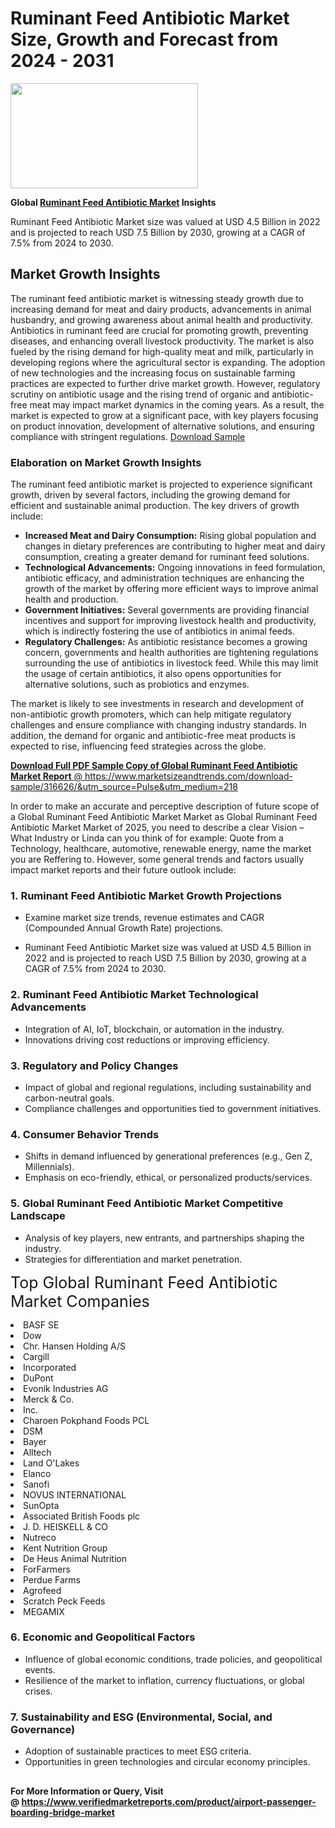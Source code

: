 <H1>Ruminant Feed Antibiotic Market Size, Growth and Forecast from 2024 - 2031</H1><img class="aligncenter size-medium wp-image-584254" src="https://thirdeyenews.in/wp-content/uploads/2024/09/Global-Market-Research-300x168.jpeg" alt="" width="300" height="168" /><p><strong>Global&nbsp;<a href="https://www.marketsizeandtrends.com/download-sample/316626/&amp;utm_source=Pulse&amp;utm_medium=218">Ruminant Feed Antibiotic Market</a> Insights</strong></p><p>Ruminant Feed Antibiotic Market size was valued at USD 4.5 Billion in 2022 and is projected to reach USD 7.5 Billion by 2030, growing at a CAGR of 7.5% from 2024 to 2030.</p><p><h2>Market Growth Insights</h2> <p>The ruminant feed antibiotic market is witnessing steady growth due to increasing demand for meat and dairy products, advancements in animal husbandry, and growing awareness about animal health and productivity. Antibiotics in ruminant feed are crucial for promoting growth, preventing diseases, and enhancing overall livestock productivity. The market is also fueled by the rising demand for high-quality meat and milk, particularly in developing regions where the agricultural sector is expanding. The adoption of new technologies and the increasing focus on sustainable farming practices are expected to further drive market growth. However, regulatory scrutiny on antibiotic usage and the rising trend of organic and antibiotic-free meat may impact market dynamics in the coming years. As a result, the market is expected to grow at a significant pace, with key players focusing on product innovation, development of alternative solutions, and ensuring compliance with stringent regulations. <a href="#">Download Sample</a> <h3>Elaboration on Market Growth Insights</h3> <p>The ruminant feed antibiotic market is projected to experience significant growth, driven by several factors, including the growing demand for efficient and sustainable animal production. The key drivers of growth include:</p> <ul> <li><strong>Increased Meat and Dairy Consumption:</strong> Rising global population and changes in dietary preferences are contributing to higher meat and dairy consumption, creating a greater demand for ruminant feed solutions.</li> <li><strong>Technological Advancements:</strong> Ongoing innovations in feed formulation, antibiotic efficacy, and administration techniques are enhancing the growth of the market by offering more efficient ways to improve animal health and production.</li> <li><strong>Government Initiatives:</strong> Several governments are providing financial incentives and support for improving livestock health and productivity, which is indirectly fostering the use of antibiotics in animal feeds.</li> <li><strong>Regulatory Challenges:</strong> As antibiotic resistance becomes a growing concern, governments and health authorities are tightening regulations surrounding the use of antibiotics in livestock feed. While this may limit the usage of certain antibiotics, it also opens opportunities for alternative solutions, such as probiotics and enzymes.</li> </ul> <p>The market is likely to see investments in research and development of non-antibiotic growth promoters, which can help mitigate regulatory challenges and ensure compliance with changing industry standards. In addition, the demand for organic and antibiotic-free meat products is expected to rise, influencing feed strategies across the globe.</p> <a href="#"></p><p><span class=""><strong>Download Full PDF Sample Copy of Global Ruminant Feed Antibiotic Market Report</strong> @ <a href="https://www.marketsizeandtrends.com/download-sample/316626/&amp;utm_source=Pulse&amp;utm_medium=218" target="_blank">https://www.marketsizeandtrends.com/download-sample/316626/&amp;utm_source=Pulse&amp;utm_medium=218</a></span></p><p>In order to make an accurate and perceptive description of future scope of a Global&nbsp;Ruminant Feed Antibiotic Market Market as Global&nbsp;Ruminant Feed Antibiotic Market Market of 2025, you need to describe a clear Vision &ndash; What Industry or Linda can you think of for example: Quote from a Technology, healthcare, automotive, renewable energy, name the market you are Reffering to. However, some general trends and factors usually impact market reports and their future outlook include:</p><h3>1.&nbsp;<strong>Ruminant Feed Antibiotic Market Growth Projections</strong></h3><ul><li>Examine market size trends, revenue estimates and CAGR (Compounded Annual Growth Rate) projections.</li><li><p>Ruminant Feed Antibiotic Market size was valued at USD 4.5 Billion in 2022 and is projected to reach USD 7.5 Billion by 2030, growing at a CAGR of 7.5% from 2024 to 2030.</p></li></ul><h3>2.&nbsp;<strong>Ruminant Feed Antibiotic Market Technological Advancements</strong></h3><ul><li>Integration of AI, IoT, blockchain, or automation in the industry.</li><li>Innovations driving cost reductions or improving efficiency.</li></ul><h3>3.&nbsp;<strong>Regulatory and Policy Changes</strong></h3><ul><li>Impact of global and regional regulations, including sustainability and carbon-neutral goals.</li><li>Compliance challenges and opportunities tied to government initiatives.</li></ul><h3>4.&nbsp;<strong>Consumer Behavior Trends</strong></h3><ul><li>Shifts in demand influenced by generational preferences (e.g., Gen Z, Millennials).</li><li>Emphasis on eco-friendly, ethical, or personalized products/services.</li></ul><h3>5.&nbsp;<strong>Global Ruminant Feed Antibiotic Market Competitive Landscape</strong></h3><ul><li>Analysis of key players, new entrants, and partnerships shaping the industry.</li><li>Strategies for differentiation and market penetration.</li></ul><p data-pm-slice="1 1 []"><span style="color: inherit; font-family: inherit; font-size: 25px;">Top Global Ruminant Feed Antibiotic Market Companies</span></p><div class="" data-test-id=""><p><li>BASF SE</li><li> Dow</li><li> Chr. Hansen Holding A/S</li><li> Cargill</li><li> Incorporated</li><li> DuPont</li><li> Evonik Industries AG</li><li> Merck & Co.</li><li> Inc.</li><li> Charoen Pokphand Foods PCL</li><li> DSM</li><li> Bayer</li><li> Alltech</li><li> Land O'Lakes</li><li> Elanco</li><li> Sanofi</li><li> NOVUS INTERNATIONAL</li><li> SunOpta</li><li> Associated British Foods plc</li><li> J. D. HEISKELL & CO</li><li> Nutreco</li><li> Kent Nutrition Group</li><li> De Heus Animal Nutrition</li><li> ForFarmers</li><li> Perdue Farms</li><li> Agrofeed</li><li> Scratch Peck Feeds</li><li> MEGAMIX</li></p></div><h3>6.&nbsp;<strong>Economic and Geopolitical Factors</strong></h3><ul><li>Influence of global economic conditions, trade policies, and geopolitical events.</li><li>Resilience of the market to inflation, currency fluctuations, or global crises.</li></ul><h3>7.&nbsp;<strong>Sustainability and ESG (Environmental, Social, and Governance)</strong></h3><ul><li>Adoption of sustainable practices to meet ESG criteria.</li><li>Opportunities in green technologies and circular economy principles.</li></ul><h2><strong style="font-size: 14px;">For More Information or Query, Visit @&nbsp;</strong><a style="background-color: #ffffff; font-size: 14px;" href="https://www.marketsizeandtrends.com/report/ruminant-feed-antibiotic-market/" target="_blank">https://www.verifiedmarketreports.com/product/airport-passenger-boarding-bridge-market</a></h2>
